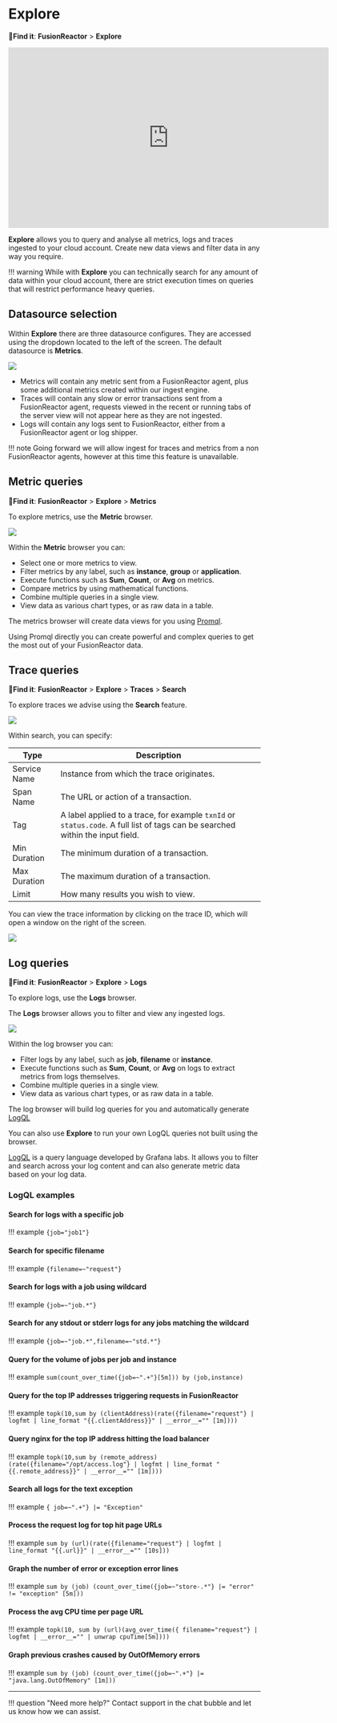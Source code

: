 # Explore

🔎**Find it**: **FusionReactor** > **Explore** 

<iframe src="https://player.vimeo.com/video/840905546?h=dfe78f4f96" width="640" height="360" frameborder="0" allow="autoplay; fullscreen" allowfullscreen></iframe>

**Explore** allows you to query and analyse all metrics, logs and traces ingested to your cloud account. Create new data views and filter data in any way you require.

!!! warning
    While with **Explore** you can technically search for any amount of data within your cloud account, there are strict execution times on queries that will restrict performance heavy queries. 

## Datasource selection

Within **Explore** there are three datasource configures. They are accessed using the dropdown located to the left of the screen. The default datasource is **Metrics**.

![](../../images/dashboards/datasources.png)

- Metrics will contain any metric sent from a FusionReactor agent, plus some additional metrics created within our ingest engine.
- Traces will contain any slow or error transactions sent from a FusionReactor agent, requests viewed in the recent or running tabs of the server view will not appear here as they are not ingested. 
- Logs will contain any logs sent to FusionReactor, either from a FusionReactor agent or log shipper.

!!! note
    Going forward we will allow ingest for traces and metrics from a non FusionReactor agents, however at this time this feature is unavailable.

## Metric queries

🔎**Find it**: **FusionReactor** > **Explore** > **Metrics**

To explore metrics, use the **Metric** browser.

![](../../images/dashboards/metricsbrowser2.png)

Within the **Metric** browser you can:

- Select one or more metrics to view.
- Filter metrics by any label, such as **instance**, **group** or **application**.
- Execute functions such as **Sum**, **Count**, or **Avg** on metrics.
- Compare metrics by using mathematical functions.
- Combine multiple queries in a single view.
- View data as various chart types, or as raw data in a table.

The metrics browser will create data views for you using [Promql](https://prometheus.io/docs/prometheus/latest/querying/basics/).

Using Promql directly you can create powerful and complex queries to get the most out of your FusionReactor data.

## Trace queries

🔎**Find it**: **FusionReactor** > **Explore** > **Traces** > **Search**

To explore traces we advise using the **Search** feature.

![](../../images/dashboards/tracemain.png)

Within search, you can specify:

|Type      | Description     |
|--------------|-----------|
| Service Name | Instance from which the trace originates.|
| Span Name | The URL or action of a transaction.|
| Tag | A label applied to a trace, for example ```txnId``` or ```status.code```. A full list of tags can be searched within the input field.|
| Min Duration | The minimum duration of a transaction. |
| Max Duration | The maximum duration of a transaction. |
|Limit | How many results you wish to view.|

You can view the trace information by clicking on the trace ID, which will open a window on the right of the screen.

![](../../images/dashboards/trace.png)

## Log queries

🔎**Find it**: **FusionReactor** > **Explore** > **Logs**

To explore logs, use the **Logs** browser.

The **Logs** browser allows you to filter and view any ingested logs.

![](../../images/dashboards/logsmain.png)

Within the log browser you can:

- Filter logs by any label, such as **job**, **filename** or **instance**.
- Execute functions such as **Sum**, **Count**, or **Avg** on logs to extract metrics from logs themselves.
- Combine multiple queries in a single view.
- View data as various chart types, or as raw data in a table.

The log browser will build log queries for you and automatically generate [LogQL](https://grafana.com/docs/loki/latest/logql/)

You can also use **Explore** to run your own LogQL queries not built using the browser.

[LogQL](https://grafana.com/docs/loki/latest/logql/) is a query language developed by Grafana labs. It allows you to filter and search  across your log content  and can also generate metric data  based on your log data.


### LogQL examples
#### Search for logs with a specific job

!!! example
    ````{job="job1"}````



#### Search for specific filename

!!! example
    ````{filename=~"request"}````



#### Search for logs with a job using wildcard

!!! example
    ````{job=~"job.*"}````

#### Search for any stdout or stderr logs for any jobs matching the wildcard

!!! example
    ````{job=~"job.*",filename=~"std.*"}````


#### Query for the volume of jobs per job and instance

!!! example
    ````sum(count_over_time({job=~".+"}[5m])) by (job,instance)````

#### Query for the top IP addresses triggering requests in FusionReactor

!!! example
    ````topk(10,sum by (clientAddress)(rate({filename="request"} | logfmt | line_format "{{.clientAddress}}" | __error__="" [1m])))````

#### Query nginx for the top IP address hitting the load balancer

!!! example
    ````topk(10,sum by (remote_address)(rate({filename="/opt/access.log"} | logfmt | line_format "{{.remote_address}}" | __error__="" [1m])))````

#### Search all logs for the text exception

!!! example
    ````{ job=~".+"} |= "Exception"````

#### Process the request log for top hit page URLs

!!! example
    ````sum by (url)(rate({filename="request"} | logfmt | line_format "{{.url}}" | __error__="" [10s]))````

#### Graph the number of error or exception error lines   

!!! example
    ````sum by (job) (count_over_time({job=~"store-.*"} |= "error" != "exception" [5m]))````


#### Process the avg CPU time per page URL

!!! example
    ````topk(10, sum by (url)(avg_over_time({ filename="request"} | logfmt | __error__="" | unwrap cpuTime[5m])))````


#### Graph previous crashes caused by OutOfMemory errors 

!!! example
    ````sum by (job) (count_over_time({job=~".+"} |= "java.lang.OutOfMemory" [1m]))````

___

!!! question "Need more help?"
    Contact support in the chat bubble and let us know how we can assist.
